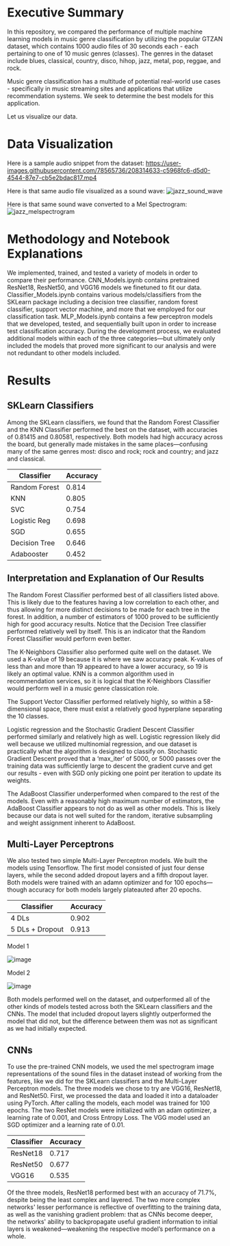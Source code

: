 # Executive Summary
In this repository, we compared the performance of multiple machine learning models in music genre classification by utilizing the popular GTZAN dataset, which contains 1000 audio files of 30 seconds each - each pertaining to one of 10 music genres (classes). The genres in the dataset include blues, classical, country, disco, hihop, jazz, metal, pop, reggae, and rock.

Music genre classification has a multitude of potential real-world use cases - specifically in music streaming sites and applications that utilize recommendation systems. We seek to determine the best models for this application. 

Let us visualize our data.

# Data Visualization
Here is a sample audio snippet from the dataset:
https://user-images.githubusercontent.com/78565736/208314633-c5968fc6-d5d0-4544-87e7-cb5e2bdac817.mp4

Here is that same audio file visualized as a sound wave:
![jazz_sound_wave](https://user-images.githubusercontent.com/78565736/208314679-496fe05a-49e1-462e-934a-f09604497b8d.png)

Here is that same sound wave converted to a Mel Spectrogram:
![jazz_melspectrogram](https://user-images.githubusercontent.com/78565736/208314770-b0526f7c-c769-42c9-b30a-57ce2307a2ab.png)

# Methodology and Notebook Explanations
We implemented, trained, and tested a variety of models in order to compare their performance. CNN_Models.ipynb contains pretrained ResNet18, ResNet50, and VGG16 models we finetuned to fit our data. Classifier_Models.ipynb contains various models/classifiers from the SKLearn package including a decision tree classifier, random forest classifier, support vector machine, and more that we employed for our classification task. MLP_Models.ipynb contains a few perceptron models that we developed, tested, and sequentially built upon in order to increase test classification accuracy. During the development process, we evaluated additional models within each of the three categories—but ultimately only included the models that proved more significant to our analysis and were not redundant to other models included.

# Results
## SKLearn Classifiers
Among the SKLearn classifiers, we found that the Random Forest Classifier and the KNN Classifier performed the best on the dataset, with accuracies of 0.81415 and 0.80581, respectively. Both models had high accuracy across the board, but generally made mistakes in the same places—confusing many of the same genres most: disco and rock; rock and country; and jazz and classical.

| Classifier    | Accuracy      |
| ------------- | ------------- |
| Random Forest | 0.814         |
| KNN           | 0.805         |
| SVC           | 0.754         |
| Logistic Reg  | 0.698         |
| SGD           | 0.655         |
| Decision Tree | 0.646         |
| Adabooster    | 0.452         |

## Interpretation and Explanation of Our Results
The Random Forest Classifier performed best of all classifiers listed above. This is likely due to the features having a low correlation to each other, and thus allowing for more distinct decisions to be made for each tree in the forest. In addition, a number of estimators of 1000 proved to be sufficiently high for good accuracy results. Notice that the Decision Tree classifier performed relatively well by itself. This is an indicator that the Random Forest Classifier would perform even better.

The K-Neighbors Classifier also performed quite well on the dataset. We used a K-value of 19 because it is where we saw accuracy peak. K-values of less than and more than 19 appeared to have a lower accuracy, so 19 is likely an optimal value. KNN is a common algorithm used in recommendation services, so it is logical that the K-Neighbors Classifier would perform well in a music genre classication role.

The Support Vector Classifier performed relatively highly, so within a 58-dimensional space, there must exist a relatively good hyperplane separating the 10 classes.

Logistic regression and the Stochastic Gradient Descent Classifier performed similarly and relatively high as well. Logistic regression likely did well because we utilized multinomial regression, and oue dataset is practically what the algorithm is designed to classify on. Stochastic Gradient Descent proved that a ‘max_iter’ of 5000, or 5000 passes over the training data was sufficiently large to descent the gradient curve and get our results - even with SGD only picking one point per iteration to update its weights.

The AdaBoost Classifier underperformed when compared to the rest of the models. Even with a reasonably high maximum number of estimators, the AdaBoost Classifier appears to not do as well as other models. This is likely because our data is not well suited for the random, iterative subsampling and weight assignment inherent to AdaBoost.


## Multi-Layer Perceptrons
We also tested two simple Multi-Layer Perceptron models. We built the models using Tensorflow. The first model consisted of just four dense layers, while the second added dropout layers and a fifth dropout layer. Both models were trained with an adamn optimizer and for 100 epochs—though accuracy for both models largely plateauted after 20 epochs. 

| Classifier      | Accuracy      |
| --------------- | ------------- |
| 4 DLs           | 0.902         |
| 5 DLs + Dropout | 0.913         |

Model 1

![image](https://user-images.githubusercontent.com/98373786/208317549-06da95d5-ebb2-4a60-9009-c851a7991cb1.png)

Model 2

![image](https://user-images.githubusercontent.com/98373786/208317585-ab0c1df1-1575-47e3-9a69-038ef55cfbbc.png)

Both models performed well on the dataset, and outperformed all of the other kinds of models tested across both the SKLearn classifiers and the CNNs. The model that included dropout layers slightly outperformed the model that did not, but the difference between them was not as significant as we had initially expected.

## CNNs
To use the pre-trained CNN models, we used the mel spectrogram image representations of the sound files in the dataset instead of working from the features, like we did for the SKLearn classifiers and the Multi-Layer Perceptron models. The three models we chose to try are VGG16, ResNet18, and ResNet50. First, we processed the data and loaded it into a dataloader using PyTorch. After calling the models, each model was trained for 100 epochs. The two ResNet models were initialized with an adam optimizer, a learning rate of 0.001, and Cross Entropy Loss. The VGG model used an SGD optimizer and a learning rate of 0.01.

| Classifier    | Accuracy      |
| ------------- | ------------- |
| ResNet18      | 0.717         |
| ResNet50      | 0.677         |
| VGG16         | 0.535         |

Of the three models, ResNet18 performed best with an accuracy of 71.7%, despite being the least complex and layered. The two more complex networks' lesser performance is reflective of overfitting to the training data, as well as the vanishing gradient problem: that as CNNs become deeper, the networks' ability to backpropagate useful gradient information to initial layers is weakened—weakening the respective model’s performance on a whole.



